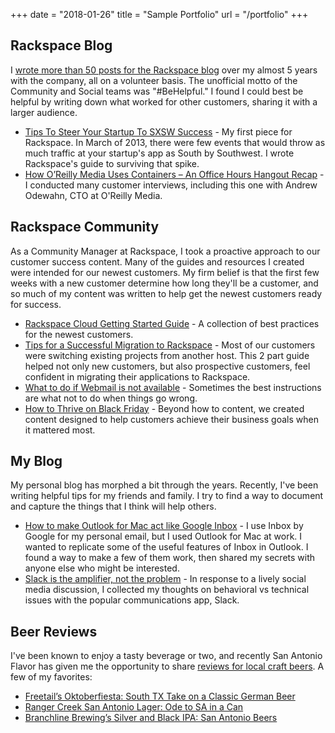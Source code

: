 +++
date = "2018-01-26"
title = "Sample Portfolio"
url = "/portfolio"
+++

## Rackspace Blog

I [wrote more than 50 posts for the Rackspace blog](https://web.archive.org/web/20160711074910/http://blog.rackspace.com/author/alan-bush/) over my almost 5 years with the company, all on a volunteer basis. The unofficial motto of the Community and Social teams was "#BeHelpful." I found I could best be helpful by writing down what worked for other customers, sharing it with a larger audience.

* [Tips To Steer Your Startup To SXSW Success](https://web.archive.org/save/https://blog.rackspace.com/tips-to-prepare-your-app-for-sxsw) - My first piece for Rackspace. In March of 2013, there were few events that would throw as much traffic at your startup's app as South by Southwest. I wrote Rackspace's guide to surviving that spike.
* [How O’Reilly Media Uses Containers – An Office Hours Hangout Recap](https://web.archive.org/save/https://blog.rackspace.com/how-oreilly-media-uses-containers-an-office-hours-hangout-recap) - I conducted many customer interviews, including this one with Andrew Odewahn, CTO at O'Reilly Media.

## Rackspace Community

As a Community Manager at Rackspace, I took a proactive approach to our customer success content. Many of the guides and resources I created were intended for our newest customers. My firm belief is that the first few weeks with a new customer determine how long they'll be a customer, and so much of my content was written to help get the newest customers ready for success.

* [Rackspace Cloud Getting Started Guide](https://web.archive.org/save/https://community.rackspace.com/products/f/getting-started/5291/read-me-first-getting-started-with-rackspace-cloud) - A collection of best practices for the newest customers.
* [Tips for a Successful Migration to Rackspace](https://web.archive.org/web/20180127180231/https://community.rackspace.com/products/f/getting-started/4687/tips-for-a-successful-migration-to-rackspace---part-1-preparation-and-design) - Most of our customers were switching existing projects from another host. This 2 part guide helped not only new customers, but also prospective customers, feel confident in migrating their applications to Rackspace.
* [What to do if Webmail is not available](https://web.archive.org/web/20180127180309/https://community.rackspace.com/products/f/email-products-forum/7940/what-to-do-if-webmail-is-not-available) - Sometimes the best instructions are what not to do when things go wrong.
* [How to Thrive on Black Friday](https://web.archive.org/web/20180127180339/https://community.rackspace.com/general/f/general-discussion-forum/5788/how-to-thrive-on-black-friday) - Beyond how to content, we created content designed to help customers achieve their business goals when it mattered most.

## My Blog

My personal blog has morphed a bit through the years. Recently, I've been writing helpful tips for my friends and family. I try to find a way to document and capture the things that I think will help others.

* [How to make Outlook for Mac act like Google Inbox](http://albush.com/post/how-to-make-outlook-act-like-google-inbox/) - I use Inbox by Google for my personal email, but I used Outlook for Mac at work. I wanted to replicate some of the useful features of Inbox in Outlook. I found a way to make a few of them work, then shared my secrets with anyone else who might be interested.
* [Slack is the amplifier, not the problem](http://albush.com/post/ditch-your-behavior-not-your-slack-channel/) - In response to a lively social media discussion, I collected my thoughts on behavioral vs technical issues with the popular communications app, Slack.

## Beer Reviews

I've been known to enjoy a tasty beverage or two, and recently San Antonio Flavor has given me the opportunity to share [reviews for local craft beers](https://web.archive.org/web/20180127180454/https://www.saflavor.com/author/alan/). A few of my favorites:

* [Freetail’s Oktoberfiesta: South TX Take on a Classic German Beer](https://web.archive.org/web/20180127180609/http://www.saflavor.com/freetails-oktoberfiesta-south-tx-take-on-a-classic-german-beer/)
* [Ranger Creek San Antonio Lager: Ode to SA in a Can](https://web.archive.org/web/20180127180618/http://www.saflavor.com/ranger-creek-san-antonio-lager/)
* [Branchline Brewing’s Silver and Black IPA: San Antonio Beers](https://web.archive.org/web/20180127180623/http://www.saflavor.com/branchline-brewings-silver-and-black-ipa-san-antonio-beers/)
